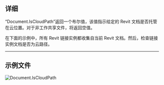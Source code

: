 ## 详细
“Document.IsCloudPath”返回一个布尔值，该值指示给定的 Revit 文档是否托管在云位置。对于非工作共享文件，将返回空值。

在下面的示例中，所有 Revit 链接实例都收集自当前 Revit 文档。然后，检查链接实例文档是否为云路径。
___
## 示例文件

![Document.IsCloudPath](./Revit.Application.Document.IsCloudPath_img.jpg)
